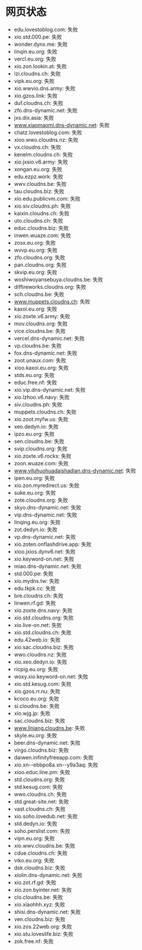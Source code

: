 # 网页状态
- edu.lovestoblog.com: 失败
- xio.std.000.pe: 失败
- wonder.dynx.me: 失败
- linqin.eu.org: 失败
- vercl.eu.org: 失败
- xio.zon.lookin.at: 失败
- lzi.cloudns.ch: 失败
- vipk.eu.org: 失败
- xio.wwvio.dns.army: 失败
- xio.gzos.link: 失败
- duf.cloudns.ch: 失败
- zfo.dns-dynamic.net: 失败
- jxs.dix.asia: 失败
- www.xiaomaomi.dns-dynamic.net: 失败
- chatz.lovestoblog.com: 失败
- xioo.wwo.cloudns.nz: 失败
- vx.cloudns.ch: 失败
- kenelm.cloudns.ch: 失败
- xio.jxsio.v6.army: 失败
- xongan.eu.org: 失败
- edu.ezpz.work: 失败
- wwv.cloudns.be: 失败
- tau.cloudns.biz: 失败
- xio.edu.publicvm.com: 失败
- xio.siv.cloudns.ph: 失败
- kaixin.cloudns.ch: 失败
- uto.cloudns.ch: 失败
- educ.cloudns.biz: 失败
- inwen.wuaze.com: 失败
- zosx.eu.org: 失败
- wvvp.eu.org: 失败
- zfo.cloudns.org: 失败
- pan.cloudns.org: 失败
- skvip.eu.org: 失败
- woshiwoyansebuya.cloudns.be: 失败
- diffireworks.cloudns.org: 失败
- sch.cloudns.be: 失败
- www.muppets.cloudns.ch: 失败
- kaxoi.eu.org: 失败
- xio.zoxte.v6.army: 失败
- mov.cloudns.org: 失败
- vice.cloudns.be: 失败
- vercel.dns-dynamic.net: 失败
- vp.cloudns.be: 失败
- fox.dns-dynamic.net: 失败
- zoot.unaux.com: 失败
- xioo.kaxoi.eu.org: 失败
- stds.eu.org: 失败
- educ.free.nf: 失败
- xio.vip.dns-dynamic.net: 失败
- xio.lzhoo.v6.navy: 失败
- siv.cloudns.ph: 失败
- muppets.cloudns.ch: 失败
- xio.zoot.myfw.us: 失败
- xeo.dedyn.io: 失败
- ipzo.eu.org: 失败
- sen.cloudns.be: 失败
- svip.cloudns.org: 失败
- xio.zoxte.v6.rocks: 失败
- zoon.wuaze.com: 失败
- www.yiluhuohuadaishadian.dns-dynamic.net: 失败
- ipen.eu.org: 失败
- xio.zon.myredirect.us: 失败
- suke.eu.org: 失败
- zote.cloudns.org: 失败
- skyo.dns-dynamic.net: 失败
- vip.dns-dynamic.net: 失败
- linqing.eu.org: 失败
- zot.dedyn.io: 失败
- vp.dns-dynamic.net: 失败
- xio.zoten.onflashdrive.app: 失败
- xioo.jxios.dynv6.net: 失败
- xio.keyword-on.net: 失败
- miao.dns-dynamic.net: 失败
- std.000.pe: 失败
- xio.mydns.tw: 失败
- edu.tkpk.cc: 失败
- bre.cloudns.ch: 失败
- linwen.rf.gd: 失败
- xio.zoxte.dns.navy: 失败
- xio.std.cloudns.org: 失败
- xio.live-on.net: 失败
- xio.std.cloudns.ch: 失败
- edu.42web.io: 失败
- xio.sac.cloudns.biz: 失败
- wwo.cloudns.nz: 失败
- xio.xeo.dedyn.io: 失败
- ricpig.eu.org: 失败
- woxy.xio.keyword-on.net: 失败
- xio.std.kesug.com: 失败
- xio.gzos.rr.nu: 失败
- kcoco.eu.org: 失败
- si.cloudns.be: 失败
- xio.wjg.jp: 失败
- sac.cloudns.biz: 失败
- www.liniang.cloudns.be: 失败
- skyle.eu.org: 失败
- beer.dns-dynamic.net: 失败
- virgo.cloudns.biz: 失败
- daiwen.infinityfreeapp.com: 失败
- xio.xn--ebbpo8a.xn--y9a3aq: 失败
- xioo.educ.line.pm: 失败
- std.cloudns.org: 失败
- std.kesug.com: 失败
- wwo.cloudns.ch: 失败
- std.great-site.net: 失败
- vast.cloudns.ch: 失败
- xio.soho.lovedub.net: 失败
- std.dedyn.io: 失败
- soho.perslist.com: 失败
- vipn.eu.org: 失败
- xio.wwv.cloudns.be: 失败
- cdue.cloudns.ch: 失败
- viko.eu.org: 失败
- dsk.cloudns.biz: 失败
- xiolin.dns-dynamic.net: 失败
- xio.zot.rf.gd: 失败
- xio.zon.byinter.net: 失败
- clo.cloudns.be: 失败
- xio.xiaohhh.xyz: 失败
- shisi.dns-dynamic.net: 失败
- ven.cloudns.biz: 失败
- xio.zos.22web.org: 失败
- xio.stu.loveslife.biz: 失败
- zok.free.nf: 失败
